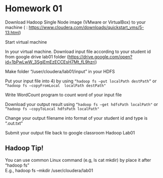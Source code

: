 # Homework 01

Download Hadoop Single Node image (VMware or VirtualBox) to your machine ( : https://www.cloudera.com/downloads/quickstart_vms/5-13.html) 

Start virtual machine 

In your virtual machine. Download input file according to your student id from google drive lab01 folder (https://drive.google.com/open?id=1bPwLwW_3SgiEmEzECCEsH7Mt_fL9hzri) 

Make folder “/user/cloudera/lab01/input” in your HDFS 

Put your input file into 4) by using ```“hadoop fs –put localPath destPath”``` or ```“hadoop fs –copyFromLocal  localPath destPath"``` 

Write WordCount program to count word of your input file 

Download your output result using ```“hadoop fs –get hdfsPath localPath"``` or ```“hadoop fs –copyToLocal hdfsPath localPath"``` 

Change your output filename into format of your student id and type is “.out.txt” 

Submit your output file back to google classroom Hadoop Lab01  

## Hadoop Tip! 

You can use common Linux command (e.g, ls cat mkdir) by place it after “hadoop fs”  
E.g., hadoop fs –mkdir /user/cloudera/lab01 
